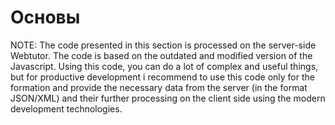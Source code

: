 # Основы

NOTE: The code presented in this section is processed on the server-side Webtutor. The code is based on the outdated and modified version of the Javascript. Using this code, you can do a lot of complex and useful things, but for productive development i recommend to use this code only for the formation and provide the necessary data from the server \(in the format JSON/XML\) and their further processing on the client side using the modern development technologies.

